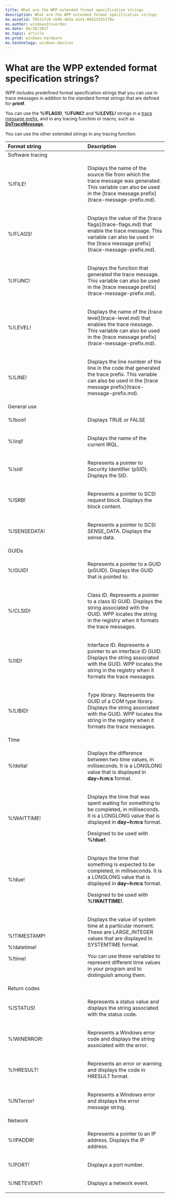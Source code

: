 ```yaml
---
title: What are the WPP extended format specification strings
description: What are the WPP extended format specification strings
ms.assetid: f05117c0-cb4b-483a-a141-08423555170a
ms.author: windowsdriverdev
ms.date: 04/20/2017
ms.topic: article
ms.prod: windows-hardware
ms.technology: windows-devices
---
```


# What are the WPP extended format specification strings?


WPP includes predefined format specification strings that you can use in trace messages in addition to the standard format strings that are defined for **printf**.

You can use the **%!FLAGS!**, **%!FUNC!** and **%!LEVEL!** strings in a [trace message prefix](trace-message-prefix.md), and in any tracing function or macro, such as [**DoTraceMessage**](https://msdn.microsoft.com/library/windows/hardware/ff544918).

You can use the other extended strings in any tracing function.

<table>
<colgroup>
<col width="50%" />
<col width="50%" />
</colgroup>
<thead>
<tr class="header">
<th align="left">Format string</th>
<th align="left">Description</th>
</tr>
</thead>
<tbody>
<tr class="odd">
<td align="left">Software tracing</td>
<td align="left"></td>
</tr>
<tr class="even">
<td align="left"><p>%!FILE!</p></td>
<td align="left"><p>Displays the name of the source file from which the trace message was generated. This variable can also be used in the [trace message prefix](trace-message-prefix.md).</p></td>
</tr>
<tr class="odd">
<td align="left"><p>%!FLAGS!</p></td>
<td align="left"><p>Displays the value of the [trace flags](trace-flags.md) that enable the trace message. This variable can also be used in the [trace message prefix](trace-message-prefix.md).</p></td>
</tr>
<tr class="even">
<td align="left"><p>%!FUNC!</p></td>
<td align="left"><p>Displays the function that generated the trace message. This variable can also be used in the [trace message prefix](trace-message-prefix.md).</p></td>
</tr>
<tr class="odd">
<td align="left"><p>%!LEVEL!</p></td>
<td align="left"><p>Displays the name of the [trace level](trace-level.md) that enables the trace message. This variable can also be used in the [trace message prefix](trace-message-prefix.md).</p></td>
</tr>
<tr class="even">
<td align="left"><p>%!LINE!</p></td>
<td align="left"><p>Displays the line number of the line in the code that generated the trace prefix. This variable can also be used in the [trace message prefix](trace-message-prefix.md).</p></td>
</tr>
<tr class="odd">
<td align="left">General use</td>
<td align="left"></td>
</tr>
<tr class="even">
<td align="left"><p>%!bool!</p></td>
<td align="left"><p>Displays TRUE or FALSE</p></td>
</tr>
<tr class="odd">
<td align="left"><p>%!irql!</p></td>
<td align="left"><p>Displays the name of the current IRQL.</p></td>
</tr>
<tr class="even">
<td align="left"><p>%!sid!</p></td>
<td align="left"><p>Represents a pointer to Security Identifier (pSID). Displays the SID.</p></td>
</tr>
<tr class="odd">
<td align="left"><p>%!SRB!</p></td>
<td align="left"><p>Represents a pointer to SCSI request block. Displays the block content.</p></td>
</tr>
<tr class="even">
<td align="left"><p>%!SENSEDATA!</p></td>
<td align="left"><p>Represents a pointer to SCSI SENSE_DATA. Displays the sense data.</p></td>
</tr>
<tr class="odd">
<td align="left">GUIDs</td>
<td align="left"></td>
</tr>
<tr class="even">
<td align="left"><p>%!GUID!</p></td>
<td align="left"><p>Represents a pointer to a GUID (pGUID). Displays the GUID that is pointed to.</p></td>
</tr>
<tr class="odd">
<td align="left"><p>%!CLSID!</p></td>
<td align="left"><p>Class ID. Represents a pointer to a class ID GUID. Displays the string associated with the GUID. WPP locates the string in the registry when it formats the trace messages.</p></td>
</tr>
<tr class="even">
<td align="left"><p>%!IID!</p></td>
<td align="left"><p>Interface ID. Represents a pointer to an interface ID GUID. Displays the string associated with the GUID. WPP locates the string in the registry when it formats the trace messages.</p></td>
</tr>
<tr class="odd">
<td align="left"><p>%!LIBID!</p></td>
<td align="left"><p>Type library. Represents the GUID of a COM type library. Displays the string associated with the GUID. WPP locates the string in the registry when it formats the trace messages.</p></td>
</tr>
<tr class="even">
<td align="left">Time</td>
<td align="left"></td>
</tr>
<tr class="odd">
<td align="left"><p>%!delta!</p></td>
<td align="left"><p>Displays the difference between two time values, in milliseconds. It is a LONGLONG value that is displayed in <strong>day~h:m:s</strong> format.</p></td>
</tr>
<tr class="even">
<td align="left"><p>%!WAITTIME!</p></td>
<td align="left"><p>Displays the time that was spent waiting for something to be completed, in milliseconds. It is a LONGLONG value that is displayed in <strong>day~h:m:s</strong> format.</p>
<p>Designed to be used with <strong>%!due!</strong>.</p></td>
</tr>
<tr class="odd">
<td align="left"><p>%!due!</p></td>
<td align="left"><p>Displays the time that something is expected to be completed, in milliseconds. It is a LONGLONG value that is displayed in <strong>day~h:m:s</strong> format.</p>
<p>Designed to be used with <strong>%!WAITTIME!</strong>.</p></td>
</tr>
<tr class="even">
<td align="left"><p>%!TIMESTAMP!</p>
<p>%!datetime!</p>
<p>%!time!</p></td>
<td align="left"><p>Displays the value of system time at a particular moment. These are LARGE_INTEGER values that are displayed in SYSTEMTIME format.</p>
<p>You can use these variables to represent different time values in your program and to distinguish among them.</p></td>
</tr>
<tr class="odd">
<td align="left">Return codes</td>
<td align="left"></td>
</tr>
<tr class="even">
<td align="left"><p>%!STATUS!</p></td>
<td align="left"><p>Represents a status value and displays the string associated with the status code.</p></td>
</tr>
<tr class="odd">
<td align="left"><p>%!WINERROR!</p></td>
<td align="left"><p>Represents a Windows error code and displays the string associated with the error.</p></td>
</tr>
<tr class="even">
<td align="left"><p>%!HRESULT!</p></td>
<td align="left"><p>Represents an error or warning and displays the code in HRESULT format.</p></td>
</tr>
<tr class="odd">
<td align="left"><p>%!NTerror!</p></td>
<td align="left"><p>Represents a Windows error and displays the error message string.</p></td>
</tr>
<tr class="even">
<td align="left">Network</td>
<td align="left"></td>
</tr>
<tr class="odd">
<td align="left"><p>%!IPADDR!</p></td>
<td align="left"><p>Represents a pointer to an IP address. Displays the IP address.</p></td>
</tr>
<tr class="even">
<td align="left"><p>%!PORT!</p></td>
<td align="left"><p>Displays a port number.</p></td>
</tr>
<tr class="odd">
<td align="left"><p>%!NETEVENT!</p></td>
<td align="left"><p>Displays a network event.</p></td>
</tr>
</tbody>
</table>

 

 

 





